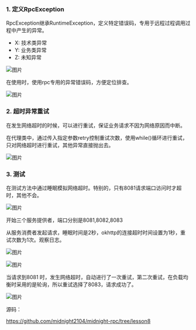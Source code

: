 ### 1. 定义RpcException

RpcException继承RuntimeException，定义特定错误码，专用于远程过程调用过程中产生的异常。

- X: 技术类异常
- Y: 业务类异常
- Z: 未知异常

![图片](https://mmbiz.qpic.cn/sz_mmbiz_png/rw1wCRwDbgaLrCWMXqja7DfhicRwyhbg9r7dYB7HfN27lRwSdphxwDJHoAyJRZKibuDdbJ001Of1oiaqztY450auw/640?wx_fmt=png&from=appmsg&tp=webp&wxfrom=5&wx_lazy=1&wx_co=1)

在使用时，使用rpc专用的异常错误码，方便定位排查。

![图片](https://mmbiz.qpic.cn/sz_mmbiz_png/rw1wCRwDbgaLrCWMXqja7DfhicRwyhbg9a0ibBlEZL2vibWXoVj1XAeL04WYKwV2CibC2nL7siaykOtHklCHTGTZcsg/640?wx_fmt=png&from=appmsg&tp=webp&wxfrom=5&wx_lazy=1&wx_co=1)

### 2. 超时异常重试

在发生网络超时的时候，可以进行重试，保证业务请求不因为网络原因而中断。

在代理类中，通过传入指定参数retry控制重试次数，使用while()循环进行重试，只对网络超时进行重试，其他异常直接抛出去。

![图片](https://mmbiz.qpic.cn/sz_mmbiz_png/rw1wCRwDbgaLrCWMXqja7DfhicRwyhbg9HfzavHlu4FGcqic4oEibMj2VPHVh9LyxCzNibgJQ1XIaIia2mMzZYWEwwQ/640?wx_fmt=png&from=appmsg&tp=webp&wxfrom=5&wx_lazy=1&wx_co=1)

### 3. 测试

在测试方法中通过睡眠模拟网络超时。特别的，只有8081请求端口访问时才超时，其他不会。

![图片](https://mmbiz.qpic.cn/sz_mmbiz_png/rw1wCRwDbgaLrCWMXqja7DfhicRwyhbg9XRl3xrAPLSXIkOU2RThiaP0bl9Ujbe7g79IBoj9SaALujJPfLbXV8Zw/640?wx_fmt=png&from=appmsg&tp=webp&wxfrom=5&wx_lazy=1&wx_co=1)

开始三个服务提供者，端口分别是8081,8082,8083

从服务消费者发起请求，睡眠时间是2秒，okhttp的连接超时时间设置为1秒，重试次数为1次。观察日志。

![图片](https://mmbiz.qpic.cn/sz_mmbiz_png/rw1wCRwDbgaLrCWMXqja7DfhicRwyhbg9bwmtnqib1iayTCiceaTsEMz0v1YeSPgZeSKhPc1oleTv3tkKnQjPNHNRg/640?wx_fmt=png&from=appmsg&tp=webp&wxfrom=5&wx_lazy=1&wx_co=1)

![图片](https://mmbiz.qpic.cn/sz_mmbiz_png/rw1wCRwDbgaLrCWMXqja7DfhicRwyhbg98jMRgiaKq2yMia81EMQ0U4eO5zATA4rZJWL31SibFiaQL8bcRLCiaxYj6fQ/640?wx_fmt=png&from=appmsg&tp=webp&wxfrom=5&wx_lazy=1&wx_co=1)

当请求到8081 时，发生网络超时，自动进行了一次重试，第二次重试，在负载均衡时采用的是轮询，所以重试选择了8083，请求成功了。

![图片](https://mmbiz.qpic.cn/sz_mmbiz_png/rw1wCRwDbgaLrCWMXqja7DfhicRwyhbg97Q5kNaUspicuIRX6xvcH200iaJLdFcBvRtX03BWOicEn5kB5QfuObF40Q/640?wx_fmt=png&from=appmsg&tp=webp&wxfrom=5&wx_lazy=1&wx_co=1)

源码：

https://github.com/midnight2104/midnight-rpc/tree/lesson8